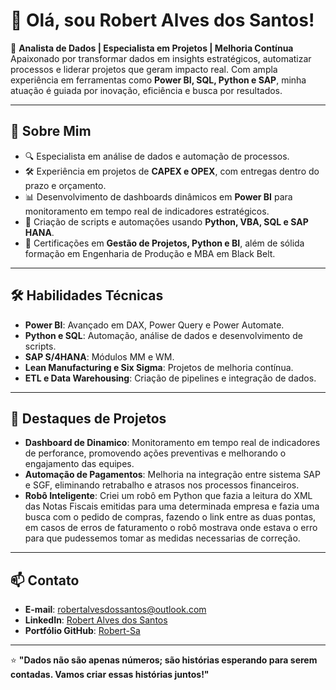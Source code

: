 # 👋 Olá, sou Robert Alves dos Santos!

🎯 **Analista de Dados | Especialista em Projetos | Melhoria Contínua**  
Apaixonado por transformar dados em insights estratégicos, automatizar processos e liderar projetos que geram impacto real. 
Com ampla experiência em ferramentas como **Power BI, SQL, Python e SAP**, minha atuação é guiada por inovação, eficiência e busca por resultados.

---

## 🚀 **Sobre Mim**
- 🔍 Especialista em análise de dados e automação de processos.  
- 🛠️ Experiência em projetos de **CAPEX e OPEX**, com entregas dentro do prazo e orçamento.  
- 📊 Desenvolvimento de dashboards dinâmicos em **Power BI** para monitoramento em tempo real de indicadores estratégicos.  
- 🤖 Criação de scripts e automações usando **Python, VBA, SQL e SAP HANA**.  
- 🌟 Certificações em **Gestão de Projetos, Python e BI**, além de sólida formação em Engenharia de Produção e MBA em Black Belt.  

---

## 🛠️ **Habilidades Técnicas**
- **Power BI**: Avançado em DAX, Power Query e Power Automate.  
- **Python e SQL**: Automação, análise de dados e desenvolvimento de scripts.  
- **SAP S/4HANA**: Módulos MM e WM.  
- **Lean Manufacturing e Six Sigma**: Projetos de melhoria contínua.  
- **ETL e Data Warehousing**: Criação de pipelines e integração de dados.  

---

## 🌟 **Destaques de Projetos**
- **Dashboard de Dinamico**: Monitoramento em tempo real de indicadores de perforance, promovendo ações preventivas e melhorando o engajamento das equipes.  
- **Automação de Pagamentos**: Melhoria na integração entre sistema SAP e SGF, eliminando retrabalho e atrasos nos processos financeiros.  
- **Robô Inteligente**: Criei um robô em Python que fazia a leitura do XML das Notas Fiscais emitidas para uma determinada empresa e fazia uma busca com o pedido de compras, fazendo o link entre as duas pontas, em casos de erros de faturamento o robô mostrava onde estava o erro para que pudessemos tomar as medidas necessarias de correção.  

---

## 📫 **Contato**
- **E-mail**: [robertalvesdossantos@outlook.com](mailto:robertalvesdossantos@outlook.com)  
- **LinkedIn**: [Robert Alves dos Santos](https://www.linkedin.com/in/robert-alves-analista-de-dados)  
- **Portfólio GitHub**: [Robert-Sa](https://github.com/Robert-Sa)  

---

⭐ **"Dados não são apenas números; são histórias esperando para serem contadas. Vamos criar essas histórias juntos!"**  
